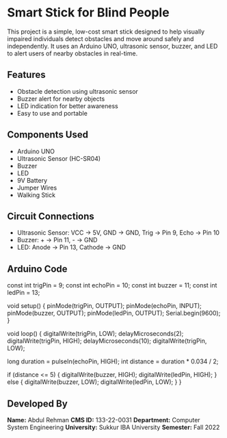 
# Smart Stick for Blind People

This project is a simple, low-cost smart stick designed to help visually impaired individuals detect obstacles and move around safely and independently. It uses an Arduino UNO, ultrasonic sensor, buzzer, and LED to alert users of nearby obstacles in real-time.

## Features

- Obstacle detection using ultrasonic sensor
- Buzzer alert for nearby objects
- LED indication for better awareness
- Easy to use and portable

## Components Used

- Arduino UNO
- Ultrasonic Sensor (HC-SR04)
- Buzzer
- LED
- 9V Battery
- Jumper Wires
- Walking Stick

## Circuit Connections

- Ultrasonic Sensor: VCC → 5V, GND → GND, Trig → Pin 9, Echo → Pin 10  
- Buzzer: + → Pin 11, - → GND  
- LED: Anode → Pin 13, Cathode → GND

## Arduino Code


const int trigPin = 9;
const int echoPin = 10;
const int buzzer = 11;
const int ledPin = 13;

void setup() {
  pinMode(trigPin, OUTPUT);
  pinMode(echoPin, INPUT);
  pinMode(buzzer, OUTPUT);
  pinMode(ledPin, OUTPUT);
  Serial.begin(9600);
}

void loop() {
  digitalWrite(trigPin, LOW);
  delayMicroseconds(2);
  digitalWrite(trigPin, HIGH);
  delayMicroseconds(10);
  digitalWrite(trigPin, LOW);

  long duration = pulseIn(echoPin, HIGH);
  int distance = duration * 0.034 / 2;

  if (distance <= 5) {
    digitalWrite(buzzer, HIGH);
    digitalWrite(ledPin, HIGH);
  } else {
    digitalWrite(buzzer, LOW);
    digitalWrite(ledPin, LOW);
  }
}


## Developed By

**Name:** Abdul Rehman
**CMS ID:** 133-22-0031
**Department:** Computer System Engineering
**University:** Sukkur IBA University
**Semester:** Fall 2022

